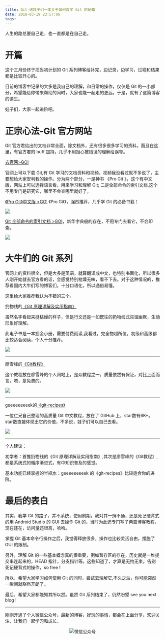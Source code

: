 ```yaml
---
title: Git-送娃子们一本关于如何自学 Git 的秘籍
date: 2018-03-19 23:57:06
tags:
---
```


人生的路总要自己走，也一直都是在自己走。

<!--more-->

# 开篇

这个三月份终于把当初计划的 Git 系列博客给补完，边记录，边学习，过程和结果都是比较开心的。

目前的博客中记录的大多是我自己的理解，和日常的操作，仅仅是 Git 的一小部分，希望能给你带来帮助的同时，大家也能一起走的更远。于是，就有了这篇博客的诞生。

娃子们，大家一起进阶吧。

# 正宗心法-Git 官方网站

Git 官方君给出的文档非常全面，除文档外，还有很多很多学习的资料。而且在这里，有官方君的 buff 加持，几乎不用担心被错误的理解给误导。

[去官网>GO!](https://git-scm.com/)

官网上可以下载 Git,有 Git 学习的文档资料和视频。视频我没看过就不多说了，主要想给大家安利我的操作。分为两个部分，一是神书 《Pro Git 》，这个有中文版，网站上可以选择语言看，用来学习和理解 Git; 二是全部命令的索引文档,这个不用专门是研究它，哪里不会查哪里就好了。

[《Pro Git》中文版 >GO!](https://git-scm.com/book/zh/v2) 《Pro Git》，强烈推荐，几乎学 Git 的必备书籍！


![](http://oriwplcze.bkt.clouddn.com/7384b5deeac378d6914ad9b6e6a1dd92.png)


[Git 全部命令的索引文档  >GO!](https://git-scm.com/docs)，新华字典般的存在，不用专门去看它，不会即查。





![](http://oriwplcze.bkt.clouddn.com/fe3db15699af08c93608b7bee882b8cb.png)
# 大牛们的 Git 系列

官网上的资料很全，但是大多是英语，就算翻译成中文，也特别书面化，所以很多人刚开始就去官方看的话，会感觉特别枯燥无味，看不下去。对于这种情况的，推荐看国内大牛们写的博客们，十分口语化，所以通俗易懂。

这里给大家推荐我认为不错的三个。

扔物线的[《Git 原理详解及实用指南》](https://juejin.im/book/5a124b29f265da431d3c472e)

虽然名字看起来挺枯燥的样子，但是行文还是一如既往的扔物线式诙谐幽默，生动形象好理解。

此电子书是一本掘金小册，需要付费阅读,我看过，完全物超所值，初级和高级都比较适合阅读，个人十分推荐。

![](http://oriwplcze.bkt.clouddn.com/c1434824e25e1f7892d219da4cd16177.png)




----

廖雪峰的[《Git教程》](https://www.liaoxuefeng.com/wiki/0013739516305929606dd18361248578c67b8067c8c017b000)

这个教程放在廖雪峰的个人网站上，是众教程之一，质量依然有保证，对比上面而言，嗯，是免费的。

![](http://oriwplcze.bkt.clouddn.com/5b08123628f25c33f71e0422912d34dd.png)

----
geeeeeeeeek的[《git-recipes》](https://github.com/geeeeeeeeek/git-recipes)

一位仁兄自己整理的高质量 Git 中文教程，放在了 GitHub 上，star数有6K+。star数直接体现出它的价值，不多说，娃子们可以自己去看。

![](http://oriwplcze.bkt.clouddn.com/d99ae669c35657fa2cabb268c685e405.png)



-----

个人建议：

初学者：首推扔物线的《Git 原理详解及实用指南》,其次是廖雪峰的《Git教程》,都是系统式的循序渐进式，有中知识普及的感觉。


基本功能已经掌握的半瓶水：geeeeeeeeek 的《git-recipes》比较适合你的进阶。


# 最后的表白

其实，我学 Git 的路子，并不系统，使用前期，我对其一窍不通，还是死记硬背式的用 Android Studio 的 GUI 去操作 Git 的，当时为此还专门写了两篇博客教程，现在还在，访问量还很高，哈哈。

掌握 Git 基本命令行操作之后，我觉得释放很多，操作也比较灵活自由，摆脱了 GUI 的限制。

另外，理解 Git 的一些基本概念真的很重要，例如暂存区的存在，历史就是一堆提交串连起来的，HEAD 指针，分支指针等。这些知道了，才算是无拘无束，告别死记硬背式的操作，so free !


所以，希望大家学习如何使用 Git 的同时，尝试去理解它,不久之后，你可能突然一瞬间就豁然开朗了。

最后，希望大家都能知其所以然。虽然 Git 系列结束了，仍然盼望 see you next blog !

---

刚刚开通了个人微信公众号，最新的博客，好玩的事情，都会在上面分享，欢迎关注，让我们一起学习和成长。

<div  align="center">    

![微信公众号](http://oriwplcze.bkt.clouddn.com/qrcode_for_gh_e8f891ce77fb_258.jpg)

</div>

